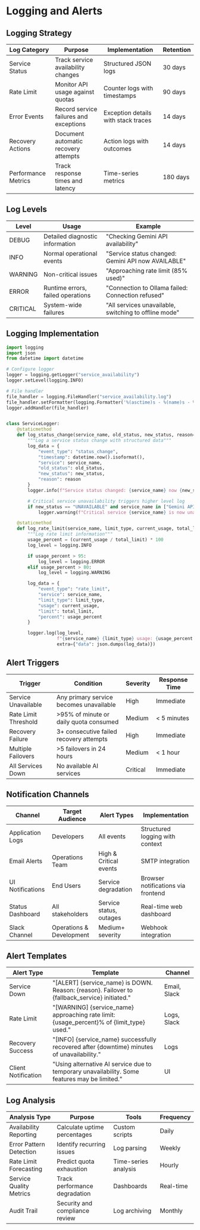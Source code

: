 # Logging and Alerts

## Logging Strategy

| Log Category        | Purpose                                | Implementation                      | Retention |
|---------------------|----------------------------------------|-------------------------------------|-----------|
| Service Status      | Track service availability changes     | Structured JSON logs                | 30 days   |
| Rate Limit          | Monitor API usage against quotas       | Counter logs with timestamps        | 90 days   |
| Error Events        | Record service failures and exceptions | Exception details with stack traces | 14 days   |
| Recovery Actions    | Document automatic recovery attempts   | Action logs with outcomes           | 14 days   |
| Performance Metrics | Track response times and latency       | Time-series metrics                 | 180 days  |

## Log Levels

| Level    | Usage                             | Example                                               |
|----------|-----------------------------------|-------------------------------------------------------|
| DEBUG    | Detailed diagnostic information   | "Checking Gemini API availability"                    |
| INFO     | Normal operational events         | "Service status changed: Gemini API now AVAILABLE"    |
| WARNING  | Non-critical issues               | "Approaching rate limit (85% used)"                   |
| ERROR    | Runtime errors, failed operations | "Connection to Ollama failed: Connection refused"     |
| CRITICAL | System-wide failures              | "All services unavailable, switching to offline mode" |

## Logging Implementation

```python
import logging
import json
from datetime import datetime

# Configure logger
logger = logging.getLogger("service_availability")
logger.setLevel(logging.INFO)

# File handler
file_handler = logging.FileHandler("service_availability.log")
file_handler.setFormatter(logging.Formatter('%(asctime)s - %(name)s - %(levelname)s - %(message)s'))
logger.addHandler(file_handler)


class ServiceLogger:
    @staticmethod
    def log_status_change(service_name, old_status, new_status, reason=None):
        """Log a service status change with structured data"""
        log_data = {
            "event_type": "status_change",
            "timestamp": datetime.now().isoformat(),
            "service": service_name,
            "old_status": old_status,
            "new_status": new_status,
            "reason": reason
        }
        logger.info(f"Service status changed: {service_name} now {new_status}", extra={"data": json.dumps(log_data)})

        # Critical service unavailability triggers higher level log
        if new_status == "UNAVAILABLE" and service_name in ["Gemini API", "Ollama"]:
            logger.warning(f"Critical service {service_name} is now unavailable. Reason: {reason}")

    @staticmethod
    def log_rate_limit(service_name, limit_type, current_usage, total_limit):
        """Log rate limit information"""
        usage_percent = (current_usage / total_limit) * 100
        log_level = logging.INFO

        if usage_percent > 95:
            log_level = logging.ERROR
        elif usage_percent > 80:
            log_level = logging.WARNING

        log_data = {
            "event_type": "rate_limit",
            "service": service_name,
            "limit_type": limit_type,
            "usage": current_usage,
            "limit": total_limit,
            "percent": usage_percent
        }

        logger.log(log_level,
                   f"{service_name} {limit_type} usage: {usage_percent:.1f}% ({current_usage}/{total_limit})",
                   extra={"data": json.dumps(log_data)})
```

## Alert Triggers

| Trigger              | Condition                               | Severity | Response Time |
|----------------------|-----------------------------------------|----------|---------------|
| Service Unavailable  | Any primary service becomes unavailable | High     | Immediate     |
| Rate Limit Threshold | >95% of minute or daily quota consumed  | Medium   | < 5 minutes   |
| Recovery Failure     | 3+ consecutive failed recovery attempts | High     | Immediate     |
| Multiple Failovers   | >5 failovers in 24 hours                | Medium   | < 1 hour      |
| All Services Down    | No available AI services                | Critical | Immediate     |

## Notification Channels

| Channel          | Target Audience          | Alert Types             | Implementation                     |
|------------------|--------------------------|-------------------------|------------------------------------|
| Application Logs | Developers               | All events              | Structured logging with context    |
| Email Alerts     | Operations Team          | High & Critical events  | SMTP integration                   |
| UI Notifications | End Users                | Service degradation     | Browser notifications via frontend |
| Status Dashboard | All stakeholders         | Service status, outages | Real-time web dashboard            |
| Slack Channel    | Operations & Development | Medium+ severity        | Webhook integration                |

## Alert Templates

| Alert Type          | Template                                                                                      | Channel      |
|---------------------|-----------------------------------------------------------------------------------------------|--------------|
| Service Down        | "[ALERT] {service_name} is DOWN. Reason: {reason}. Failover to {fallback_service} initiated." | Email, Slack |
| Rate Limit          | "[WARNING] {service_name} approaching rate limit: {usage_percent}% of {limit_type} used."     | Logs, Slack  |
| Recovery Success    | "[INFO] {service_name} successfully recovered after {downtime} minutes of unavailability."    | Logs         |
| Client Notification | "Using alternative AI service due to temporary unavailability. Some features may be limited." | UI           |

## Log Analysis

| Analysis Type           | Purpose                        | Tools                | Frequency |
|-------------------------|--------------------------------|----------------------|-----------|
| Availability Reporting  | Calculate uptime percentages   | Custom scripts       | Daily     |
| Error Pattern Detection | Identify recurring issues      | Log parsing          | Weekly    |
| Rate Limit Forecasting  | Predict quota exhaustion       | Time-series analysis | Hourly    |
| Service Quality Metrics | Track performance degradation  | Dashboards           | Real-time |
| Audit Trail             | Security and compliance review | Log archiving        | Monthly   |